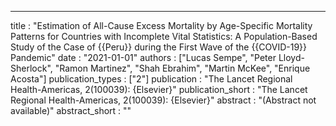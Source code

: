 ---
title : "Estimation of All-Cause Excess Mortality by Age-Specific Mortality Patterns for Countries with Incomplete Vital Statistics: A Population-Based Study of the Case of {{Peru}} during the First Wave of the {{COVID-19}} Pandemic"
date : "2021-01-01"
authors : ["Lucas Sempe", "Peter Lloyd-Sherlock", "Ramon Martinez", "Shah Ebrahim", "Martin McKee", "Enrique Acosta"]
publication_types : ["2"]
publication : "The Lancet Regional Health-Americas, 2(100039): {Elsevier}"
publication_short : "The Lancet Regional Health-Americas, 2(100039): {Elsevier}"
abstract : "(Abstract not available)"
abstract_short : ""
